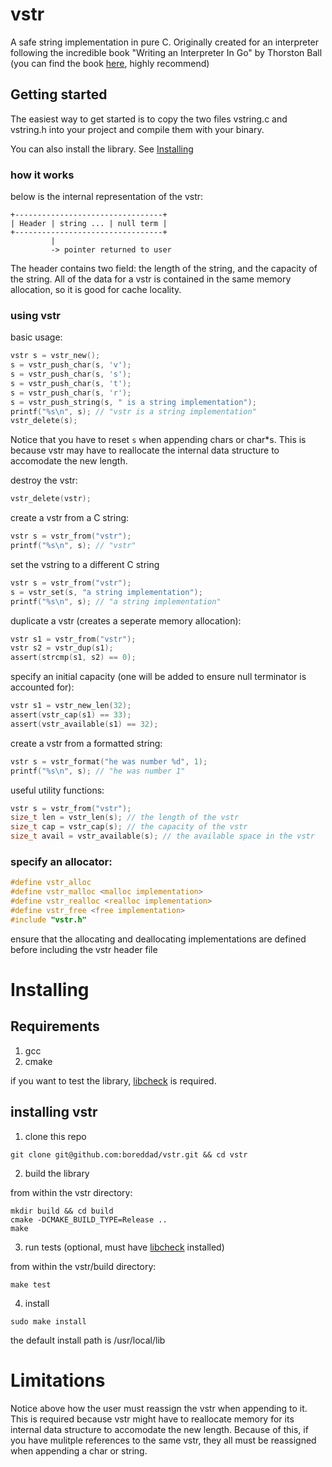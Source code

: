 # vstr

A safe string implementation in pure C. Originally created for
an interpreter following the incredible book "Writing an Interpreter In Go"
by Thorston Ball (you can find the book [here](https://interpreterbook.com/), highly recommend)

## Getting started

The easiest way to get started is to copy the two files vstring.c and vstring.h into
your project and compile them with your binary.

You can also install the library. See [Installing](#installing)

### how it works

below is the internal representation of the vstr:

```shell
+---------------------------------+
| Header | string ... | null term |
+---------------------------------+
         |
         -> pointer returned to user
```

The header contains two field: the length of the string, and the capacity of the string.
All of the data for a vstr is contained in the same memory allocation, so it is good
for cache locality.

### using vstr

basic usage:

```c
vstr s = vstr_new();
s = vstr_push_char(s, 'v');
s = vstr_push_char(s, 's');
s = vstr_push_char(s, 't');
s = vstr_push_char(s, 'r');
s = vstr_push_string(s, " is a string implementation");
printf("%s\n", s); // "vstr is a string implementation"
vstr_delete(s);
```

Notice that you have to reset `s` when appending chars or char*s. This is because vstr
may have to reallocate the internal data structure to accomodate the new
length.

destroy the vstr:

```c
vstr_delete(vstr);
```

create a vstr from a C string:

```c
vstr s = vstr_from("vstr");
printf("%s\n", s); // "vstr"
```

set the vstring to a different C string

```c
vstr s = vstr_from("vstr");
s = vstr_set(s, "a string implementation");
printf("%s\n", s); // "a string implementation"
```

duplicate a vstr (creates a seperate memory allocation):

```c
vstr s1 = vstr_from("vstr");
vstr s2 = vstr_dup(s1);
assert(strcmp(s1, s2) == 0);
```

specify an initial capacity
(one will be added to ensure null terminator is accounted for):

```c
vstr s1 = vstr_new_len(32);
assert(vstr_cap(s1) == 33);
assert(vstr_available(s1) == 32);
```

create a vstr from a formatted string:

```c
vstr s = vstr_format("he was number %d", 1);
printf("%s\n", s); // "he was number 1"
```

useful utility functions:

```c
vstr s = vstr_from("vstr");
size_t len = vstr_len(s); // the length of the vstr
size_t cap = vstr_cap(s); // the capacity of the vstr
size_t avail = vstr_available(s); // the available space in the vstr
```

### specify an allocator:

```c
#define vstr_alloc
#define vstr_malloc <malloc implementation>
#define vstr_realloc <realloc implementation>
#define vstr_free <free implementation>
#include "vstr.h"
```

ensure that the allocating and deallocating implementations are defined before
including the vstr header file

# Installing

## Requirements

1. gcc
2. cmake

if you want to test the library, [libcheck](https://github.com/libcheck/check) is required.

## installing vstr

1. clone this repo

```console
git clone git@github.com:boreddad/vstr.git && cd vstr
```

2. build the library

from within the vstr directory:

```console
mkdir build && cd build
cmake -DCMAKE_BUILD_TYPE=Release ..
make
```

3. run tests (optional, must have [libcheck](https://github.com/libcheck/check) installed)

from within the vstr/build directory:

```console
make test
```

4. install

```console
sudo make install
```

the default install path is /usr/local/lib

# Limitations

Notice above how the user must reassign the vstr when appending to it. This is required because
vstr might have to reallocate memory for its internal data structure to accomodate the new
length. Because of this, if you have mulitple references to the same vstr, they all must be reassigned
when appending a char or string.
